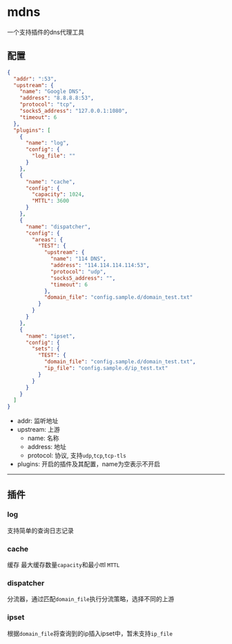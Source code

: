 # mdns

一个支持插件的dns代理工具

## 配置

```json
{
  "addr": ":53",
  "upstream": {
    "name": "Google DNS",
    "address": "8.8.8.8:53",
    "protocol": "tcp",
    "socks5_address": "127.0.0.1:1080",
    "timeout": 6
  },
  "plugins": [
    {
      "name": "log",
      "config": {
        "log_file": ""
      }
    },
    {
      "name": "cache",
      "config": {
        "capacity": 1024,
        "MTTL": 3600
      }
    },
    {
      "name": "dispatcher",
      "config": {
        "areas": {
          "TEST": {
            "upstream": {
              "name": "114 DNS",
              "address": "114.114.114.114:53",
              "protocol": "udp",
              "socks5_address": "",
              "timeout": 6
            },
            "domain_file": "config.sample.d/domain_test.txt"
          }
        }
      }
    },
    {
      "name": "ipset",
      "config": {
        "sets": {
          "TEST": {
            "domain_file": "config.sample.d/domain_test.txt",
            "ip_file": "config.sample.d/ip_test.txt"
          }
        }
      }
    }
  ]
}

```

* addr: 监听地址
* upstream: 上游
   * name: 名称
   * address: 地址
   * protocol: 协议, 支持`udp`,`tcp`,`tcp-tls`
* plugins: 开启的插件及其配置，name为空表示不开启
---

## 插件


### log
支持简单的查询日志记录

### cache
缓存 最大缓存数量`capacity`和最小ttl `MTTL`

### dispatcher
分流器，通过匹配`domain_file`执行分流策略，选择不同的上游

### ipset
根据`domain_file`将查询到的ip插入ipset中，暂未支持`ip_file`
